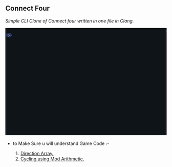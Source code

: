 ## Connect Four
*Simple CLI Clone of Connect four written in one file in Clang.*

![](https://github.com/MOMA7777/Connect-Four/blob/main/Connect_Four.gif)


* to Make Sure u will understand Game Code :-  

    1.  [Direction Array.](https://www.youtube.com/watch?v=5JgG4hARWCA&list=PLPt2dINI2MIZPFq6HyUB1Uhxdh1UDnZMS&index=17&ab_channel=ArabicCompetitiveProgramming)
    2. [Cycling using Mod Arithmetic.](https://www.youtube.com/watch?v=MzxcAoLHYrU&ab_channel=ComputingandICTinaNutshell)


